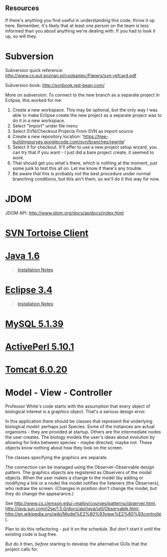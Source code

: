 ## Resources ##

If there's anything you find useful in understanding this code, throw it up here. Remember, it's likely that at least one person on the team is less informed than you about anything we're dealing with. If you had to look it up, so will they.

# Subversion #
Subversion quick reference: http://www.cs.put.poznan.pl/csobaniec/Papers/svn-refcard.pdf

Subversion book: http://svnbook.red-bean.com/

More on subversion: To connect to the new branch as a separate project in Eclipse, this worked for me:

  1. Create a new workspace. This may be optional, but the only way I was able to make Eclipse create the new project as a separate project was to do it in a new workspace.
  1. Select "Import" under file menu
  1. Select SVN/Checkout Projects From SVN as import source
  1. Create a new repository location: 'https://tree-buildingsurvey.googlecode.com/svn/branches/rewrite'
  1. Select it for checkout. It'll offer to use a new project setup wizard, you can try that if you want - I just did a bare project create, it seemed to work.
  1. That should get you what's there, which is nothing at the moment, just some junk to test this all on. Let me know if there's any trouble.
  1. Be aware that this is probably not the best procedure under normal branching conditions, but this ain't them, so we'll do it this way for now.


# JDOM #
JDOM API: http://www.jdom.org/docs/apidocs/index.html


# [SVN Tortoise Client](http://tortoisesvn.net/downloads) #

# [Java 1.6](https://cds.sun.com/is-bin/INTERSHOP.enfinity/WFS/CDS-CDS_Developer-Site/en_US/-/USD/ViewProductDetail-Start?ProductRef=jre-6u16-oth-JPR@CDS-CDS_Developer) #
> [Installation Notes](http://java.sun.com/javase/6/webnotes/install/jre/install-windows.html)

# [Eclipse 3.4](http://www.eclipse.org/downloads/download.php?file=/technology/epp/downloads/release/galileo/SR1/eclipse-jee-galileo-SR1-win32.zip) #
> [Installation Notes](http://wiki.eclipse.org/FAQ_Where_do_I_get_and_install_Eclipse%3F)

# [MySQL 5.1.39](http://dev.mysql.com/downloads/mysql/5.1.html) #

# [ActivePerl 5.10.1](http://www.activestate.com/activeperl/) #

# [Tomcat 6.0.20](http://tomcat.apache.org/download-60.cgi) #

# Model - View - Controller #

Professor White's code starts with the assumption that every object of biological interest _is_ a graphics object. That's a serious design error.

In this application there should be classes that represent the underlying biological _model_: perhaps just Species. Some of the instances are actual organisms - they are provided at startup. Others are the intermediate nodes the user creates. The biology models the user's ideas about evolution by allowing for links between species - maybe directed, maybe not. These objects know nothing about how they look on the screen.

The classes specifying the graphics are separate.

The connection can be managed using the Observer-Observable design pattern. The graphics objects are registered as Observers of the model objects. When the user makes a change to the model (by adding or modifying a link or a node) the model notifies the listeners (the Observers), who redraw the screen. (Changes in position don't change the model, but they do change the appearance.)

See http://www.cs.clemson.edu/~malloy/courses/patterns/observer.html,
http://java.sun.com/j2se/1.5.0/docs/api/java/util/Observable.html,
http://en.wikipedia.org/wiki/Model%E2%80%93view%E2%80%93controller.

Plan to do this refactoring - put it on the schedule. But don't start it until the existing code is bug free.

But do it then, _before_ starting to develop the alternative GUIs that the project calls for.